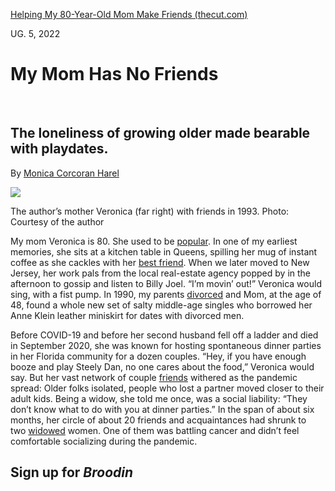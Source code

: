 [Helping My 80-Year-Old Mom Make Friends (thecut.com)](https://www.thecut.com/2022/08/helping-my-mom-make-friends.html?fbclid=IwAR3HL_FjhGsyz80H-rUJhshURZ3LvhG9fvpnFT-nWVxuq-ohu6czQu0Xv0M)

UG. 5, 2022

# My Mom Has No Friends

 

## The loneliness of growing older made bearable with playdates.

By [Monica Corcoran Harel](https://www.thecut.com/author/monica-corcoran-harel/)

![](https://pyxis.nymag.com/v1/imgs/804/46d/921f9aedac68287f5b3daeb56ca599bb28-Momwith-friends-90s.rsquare.w700.jpg)

The author’s mother Veronica (far right) with friends in 1993. Photo: Courtesy of the author

My mom Veronica is 80. She used to be [popular](https://www.thecut.com/article/how-to-make-friends-as-an-adult.html). In one of my earliest memories, she sits at a kitchen table in Queens, spilling her mug of instant coffee as she cackles with her [best friend](https://www.thecut.com/article/hola-papi-i-wish-i-had-a-best-friend.html). When we later moved to New Jersey, her work pals from the local real-estate agency popped by in the afternoon to gossip and listen to Billy Joel. “I’m movin’ out!” Veronica would sing, with a fist pump. In 1990, my parents [divorced](https://www.thecut.com/article/how-to-help-your-friend-through-divorce.html) and Mom, at the age of 48, found a whole new set of salty middle-age singles who borrowed her Anne Klein leather miniskirt for dates with divorced men.

Before COVID-19 and before her second husband fell off a ladder and died in September 2020, she was known for hosting spontaneous dinner parties in her Florida community for a dozen couples. “Hey, if you have enough booze and play Steely Dan, no one cares about the food,” Veronica would say. But her vast network of couple [friends](https://www.thecut.com/2022/03/friendships-after-pandemic.html) withered as the pandemic spread: Older folks isolated, people who lost a partner moved closer to their adult kids. Being a widow, she told me once, was a social liability: “They don’t know what to do with you at dinner parties.” In the span of about six months, her circle of about 20 friends and acquaintances had shrunk to two [widowed](https://www.thecut.com/2018/10/how-i-got-this-baby-the-widow-co-parenting-with-her-dad.html) women. One of them was battling cancer and didn’t feel comfortable socializing during the pandemic.

## Sign up for _Broodin_